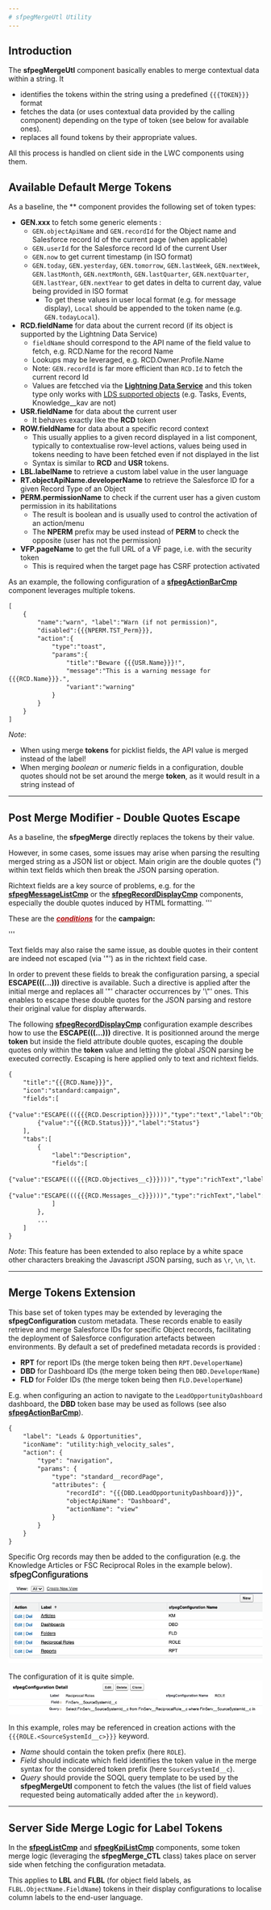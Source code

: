 ```yaml
---
# sfpegMergeUtl Utility
---
```


## Introduction

The **sfpegMergeUtl** component basically enables to merge contextual data within a string. It
* identifies the tokens within the string using a predefined `{{{TOKEN}}}` format
* fetches the data (or uses contextual data provided by the calling component) depending on the type of token (see below for available ones).
* replaces all found tokens by their appropriate values.

All this process is handled on client side in the LWC components using them.


## Available Default Merge Tokens

As a baseline, the ** component provides the following set of token types:
* **GEN.xxx** to fetch some generic elements :
    * `GEN.objectApiName` and `GEN.recordId` for the Object name and Salesforce record Id of the current page (when applicable)
    * `GEN.userId` for the Salesforce record Id of the current User
    * `GEN.now` to get current timestamp (in ISO format)
    * `GEN.today`, `GEN.yesterday`, `GEN.tomorrow`, `GEN.lastWeek`, `GEN.nextWeek`,  `GEN.lastMonth`, `GEN.nextMonth`,  `GEN.lastQuarter`, `GEN.nextQuarter`,  `GEN.lastYear`, `GEN.nextYear` to get dates in delta to current day, value being provided in ISO format
        * To get these values in user local format (e.g. for message display), `Local` should be appended to the token name (e.g. `GEN.todayLocal`).
* **RCD.fieldName** for data about the current record (if its object is supported by the Lightning Data Service)
    * `fieldName` should correspond to the API name of the field value to fetch, e.g. RCD.Name for the record Name
    * Lookups may be leveraged, e.g. RCD.Owner.Profile.Name
    * Note: `GEN.recordId` is far more efficient than `RCD.Id` to fetch the current record Id
    * Values are fetcched via the **[Lightning Data Service](https://developer.salesforce.com/docs/component-library/documentation/en/lwc/lwc.data_ui_api)** and this token type only works with
    [LDS supported objects](https://developer.salesforce.com/docs/atlas.en-us.uiapi.meta/uiapi/ui_api_all_supported_objects.htm) (e.g. Tasks, Events, Knowledge__kav are not) 
* **USR.fieldName** for data about the current user
    * It behaves exactly like the **RCD** token
* **ROW.fieldName** for data about a specific record context
    * This usually applies to a given record displayed in a list component, typically to contextualise row-level actions, values being used in tokens needing to have been fetched even if not displayed in the list
    * Syntax is similar to **RCD** and **USR** tokens.
* **LBL.labelName** to retrieve a custom label value in the user language
* **RT.objectApiName.developerName** to retrieve the Salesforce ID for a given Record Type of an Object
* **PERM.permissionName** to check if the current user has a given custom permission in its habilitations
    * The result is boolean and is usually used to control the activation of an action/menu
    * The **NPERM** prefix may be used instead of **PERM** to check the opposite (user has not the permission)
* **VFP.pageName** to get the full URL of a VF page, i.e. with the security token
    * This is required when the target page has CSRF protection activated

As an example, the following configuration of a **[sfpegActionBarCmp](/help/sfpegListCmp.md)** component
leverages multiple tokens.
```
[
    {
        "name":"warn", "label":"Warn (if not permission)",
        "disabled":{{{NPERM.TST_Perm}}},
        "action":{
            "type":"toast",
            "params":{
                "title":"Beware {{{USR.Name}}}!",
                "message":"This is a warning message for {{{RCD.Name}}}.",
                "variant":"warning"
            }
        }
    }
]
```

_Note_:
* When using merge **tokens** for picklist fields, the API value is merged instead of the label!
* When merging _boolean_ or _numeric_ fields in a configuration, double quotes should not be set around the merge **token**, as it would result in a string instead of 


---

## Post Merge Modifier - Double Quotes **Escape**

As a baseline, the **sfpegMerge** directly replaces the tokens by their value.

However, in some cases, some issues may arise when parsing the resulting merged
string as a JSON list or object. Main origin are the double quotes (") within
text fields which then break the JSON parsing operation.

Richtext fields are a key source of problems, e.g. for the **[sfpegMessageListCmp](/help/sfpegMessageListCmp.md)** 
or the **[sfpegRecordDisplayCmp](/help/sfpegRecordDisplayCmp.md)** components, especially the 
double quotes induced by HTML formatting.
'''
<p>These are the <b style="color: rgb(176, 8, 8);"><i><u>conditions</u></i></b> for the <b>campaign:</b></p>
'''

Text fields may also raise the same issue, as double quotes in their content are indeed not escaped (via '&quot;')
as in the richtext field case. 

In order to prevent these fields to break the configuration parsing, a special **ESCAPE(((...)))** directive
is available. Such a directive is applied after the initial merge and replaces all '"' character occurrences
by '\\"' ones. This enables to escape these double quotes for the JSON parsing and restore their original
value for display afterwards.

The following **[sfpegRecordDisplayCmp](/help/sfpegRecordDisplayCmp.md)** configuration example describes
how to use the **ESCAPE(((...)))** directive. It is positionned around the merge **token** but inside the
field attribute double quotes, escaping the double quotes only within the **token** value and letting the 
global JSON parsing be executed correctly. Escaping is here applied only to text and richtext fields.
```
{
    "title":"{{{RCD.Name}}}",
    "icon":"standard:campaign",
    "fields":[
        {"value":"ESCAPE((({{{RCD.Description}}})))","type":"text","label":"Objectives"},
        {"value":"{{{RCD.Status}}}","label":"Status"}
    ],
    "tabs":[
        {
            "label":"Description",
            "fields":[
                {"value":"ESCAPE((({{{RCD.Objectives__c}}})))","type":"richText","label":"Objectives","size":6},
                {"value":"ESCAPE((({{{RCD.Messages__c}}})))","type":"richText","label":"Messages","size":6}
            ]
        },
        ...
    ]
}
```

_Note_: This feature has been extended to also replace by a white space other characters breaking
the Javascript JSON parsing, such as `\r`, `\n`, `\t`.


---

## Merge Tokens Extension

This base set of token types may be extended by leveraging the **sfpegConfiguration** custom metadata.
These records enable to easily retrieve and merge Salesforce IDs for specific Object records,
facilitating the deployment of Salesforce configuration artefacts between environments.
By default a set of predefined metadata records is provided : 
* **RPT** for report IDs (the merge token being then `RPT.DeveloperName`)
* **DBD** for Dashboard IDs  (the merge token being then `DBD.DeveloperName`)
* **FLD** for Folder IDs  (the merge token being then `FLD.DeveloperName`)

E.g. when configuring an action to navigate to the `LeadOpportunityDashboard` dashboard,
the **DBD** token base may be used as follows (see also **[sfpegActionBarCmp](/help/sfpegListCmp.md)**).
```
{
    "label": "Leads & Opportunities",
    "iconName": "utility:high_velocity_sales",
    "action": {
        "type": "navigation",
        "params": {
            "type": "standard__recordPage",
            "attributes": {
                "recordId": "{{{DBD.LeadOpportunityDashboard}}}",
                "objectApiName": "Dashboard",
                "actionName": "view"
            }
        }
    }
}
```


Specific Org records may then be added to the configuration (e.g. the Knowledge Articles or FSC Reciprocal Roles in the example below).<br/>
![Custom Merge Tokens List](/media/sfpegMergeConfiguration.png)

The configuration of it is quite simple.<br/>
![Custom Merge Token Configuration](/media/sfpegMergeConfigExample.png)

In this example, roles may be referenced in creation actions with the `{{{ROLE.<SourceSystemId__c>}}}` keyword.
* _Name_ should contain the token prefix (here `ROLE`).
* _Field_ should indicate which field identifies the token value in the merge syntax for the considered token prefix (here `SourceSystemId__c`).
* _Query_ should provide the SOQL query template to be used by the **sfpegMergeUtl** component to fetch the values (the list of field values requested being automatically added after the `in` keyword).


---

## Server Side Merge Logic for Label Tokens

In the **[sfpegListCmp](/help/sfpegListCmp.md)**  and 
**[sfpegKpiListCmp](/help/sfpegKpiListCmp.md)** components, some token merge logic
(leveraging the **sfpegMerge_CTL** class) takes place on server side when fetching the
configuration metadata.

This applies to **LBL** and **FLBL** (for object field labels, as `FLBL.ObjectName.FieldName`) tokens
in their display configurations to localise column labels to the end-user language.